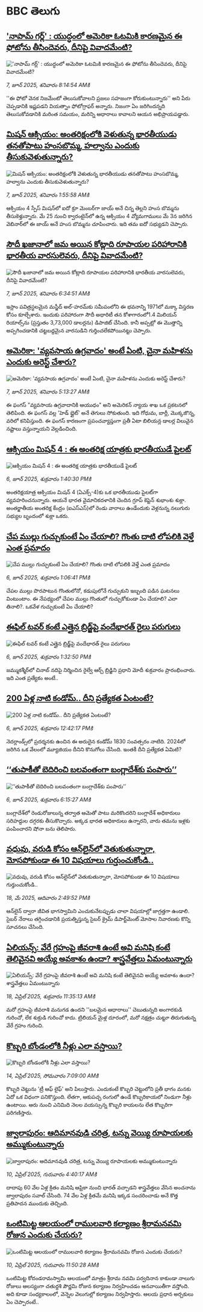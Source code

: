 # BBC తెలుగు## ['నాపామ్ గర్ల్' : యుద్ధంలో అమెరికా ఓటమికి కారణమైన ఈ ఫోటోను తీసిందెవరు, దీనిపై వివాదమేంటి? ](https://www.bbc.com/telugu/articles/c5y5zx47p55o?at_campaign=githubrss)!['నాపామ్ గర్ల్' : యుద్ధంలో అమెరికా ఓటమికి కారణమైన ఈ ఫోటోను తీసిందెవరు, దీనిపై వివాదమేంటి? ](https://ichef.bbci.co.uk/ace/standard/240/cpsprodpb/cdd5/live/94e85700-4373-11f0-861b-83bcc75b624f.jpg)_7, జూన్ 2025, శనివారం 8:14:54 AMకి_''ఈ ఫోటో వెనక నిజమేంటో తెలుసుకోవాలని ప్రజలు సహజంగా కోరుకుంటున్నారు'' అని పేరు చెప్పడానికి ఇష్టపడని వియత్నాం ఫోటోగ్రాఫర్ అన్నారు. నిజంగా ఏం జరిగిందన్నది తెలుసుకోవడానికి  మరింత సమయం, మరిన్ని ఆధారాలు కావాలని ఆయన అభిప్రాయపడ్డారు.## [మిషన్ ఆక్సియం: అంతరిక్షంలోకి వెళుతున్న భారతీయుడు తనతోపాటు  హంసబొమ్మ, హల్వాను ఎందుకు తీసుకువెళుతున్నారు?](https://www.bbc.com/telugu/articles/c201ygrrk7ko?at_campaign=githubrss)![మిషన్ ఆక్సియం: అంతరిక్షంలోకి వెళుతున్న భారతీయుడు తనతోపాటు  హంసబొమ్మ, హల్వాను ఎందుకు తీసుకువెళుతున్నారు?](https://ichef.bbci.co.uk/ace/standard/240/cpsprodpb/4443/live/6f0e6ba0-42e7-11f0-835b-310c7b938e84.jpg)_7, జూన్ 2025, శనివారం 1:55:58 AMకి_ఆక్సియం 4 స్పేస్ మిషన్‌లో ఐదో క్రూ మెంబర్‌గా జాయ్ అనే చిన్న తెల్లని హంస బొమ్మను తీసుకెళ్తున్నారు.  మే 25 నుంచి క్వారంటైన్‌లో ఉన్న ఆక్సియం 4 వ్యోమగాములు మే 3న జరిగిన వెబినార్‌లో ఈ జాయ్ అనే హంస బొమ్మను చూపించారు. ఇది తమ ఐదో సభ్యుడని చెప్పారు.## [సౌదీ ఖజానాలో జమ అయిన కోట్లాది రూపాయల పరిహారానికి  భారతీయ వారసులెవరు, దీనిపై వివాదమేంటి? ](https://www.bbc.com/telugu/articles/c99123354dno?at_campaign=githubrss)![సౌదీ ఖజానాలో జమ అయిన కోట్లాది రూపాయల పరిహారానికి  భారతీయ వారసులెవరు, దీనిపై వివాదమేంటి? ](https://ichef.bbci.co.uk/ace/standard/240/cpsprodpb/f1db/live/0dce0140-434e-11f0-b6e6-4ddb91039da1.jpg)_7, జూన్ 2025, శనివారం 6:34:51 AMకి_ఇస్లాం పవిత్రస్థలమైన మస్జీద్ అల్-హరమ్‌కు సమీపంలోని ఈ భవనాన్ని 1971లో మక్కా విస్తరణ కోసం కూల్చేశారు. ఇందుకు  పరిహారంగా సౌదీ అథారిటీ తన కోశాగారంలో1.4 మిలియన్ రియాల్స్‌ను (ప్రస్తుతం 3,73,000 డాలర్లను) డిపాజిట్ చేసింది.  కానీ అప్పట్లో ఈ మొత్తాన్ని అప్పగించడానికి  చట్టబద్దమైన వారసుడిని గుర్తించలేకపోయినట్టు చెప్పారు.## [అమెరికా: 'వ్యవసాయ ఉగ్రవాదం' అంటే ఏంటి, చైనా మహిళను  ఎందుకు అరెస్ట్ చేశారు?](https://www.bbc.com/telugu/articles/c201yggjmzeo?at_campaign=githubrss)![అమెరికా: 'వ్యవసాయ ఉగ్రవాదం' అంటే ఏంటి, చైనా మహిళను  ఎందుకు అరెస్ట్ చేశారు?](https://ichef.bbci.co.uk/ace/standard/240/cpsprodpb/c9ce/live/14586410-42e0-11f0-835b-310c7b938e84.jpg)_7, జూన్ 2025, శనివారం 5:13:27 AMకి_ఈ ఫంగస్ "వ్యవసాయ ఉగ్రవాదానికి ఆయుధం" అని అమెరికన్ న్యాయ శాఖ ఒక ప్రకటనలో తెలిపింది. ఈ ఫంగస్ వల్ల 'హెడ్ బ్లైట్' అనే తెగులు సోకుతుంది. ఇది గోధుమ, బార్లీ, మొక్కజొన్న, వరిలో కనిపిస్తుంది. ఈ ఫంగస్ కారణంగా ప్రపంచవ్యాప్తంగా ప్రతీ ఏటా బిలియన్ల డాలర్ల విలువైన నష్టాలు వస్తున్నాయని  వెల్లడించింది.## [ఆక్సియం మిషన్ 4 : ఈ అంతరిక్ష యాత్రకు భారతీయుడే పైలట్](https://www.bbc.com/telugu/articles/cm23pnr9yyko?at_campaign=githubrss)![ఆక్సియం మిషన్ 4 : ఈ అంతరిక్ష యాత్రకు భారతీయుడే పైలట్](https://ichef.bbci.co.uk/ace/standard/240/cpsprodpb/41c0/live/1b4508a0-4155-11f0-835b-310c7b938e84.jpg)_6, జూన్ 2025, శుక్రవారం 1:40:30 PMకి_అంతరిక్షయాత్ర ఆక్సియం మిషన్ 4 (ఏఎక్స్-4)కు ఒక భారతీయుడు పైలట్‌గా వ్యవహరించనున్నారు. ఆయనే భారత వైమానికదళానికి చెందిన గ్రూప్ కెప్టెన్ శుభాంశు శుక్లా. అంతర్జాతీయ అంతరిక్ష కేంద్రం (ఐఎస్ఎస్‌)లో రెండు వారాలు ఉండేందుకు వెళ్లనున్న నలుగురు సభ్యుల బృందంలో శుక్లా ఒకరు.## [చేప ముల్లు గుచ్చుకుంటే ఏం చేయాలి? గొంతు దాటి లోపలికి వెళ్తే ఎంత ప్రమాదం](https://www.bbc.com/telugu/articles/cj93gj4nj3xo?at_campaign=githubrss)![చేప ముల్లు గుచ్చుకుంటే ఏం చేయాలి? గొంతు దాటి లోపలికి వెళ్తే ఎంత ప్రమాదం](https://ichef.bbci.co.uk/ace/standard/240/cpsprodpb/7c20/live/aee819d0-42d1-11f0-9785-fd5f7e0ef50e.jpg)_6, జూన్ 2025, శుక్రవారం 1:06:41 PMకి_చేపల ముల్లు పొరపాటున గొంతులోనో, కడుపులోనే గుచ్చుకుని ఇబ్బంది పడిన ఘటనలు వింటుంటాం. ఈ నేపథ్యంలో చేపల ముల్లు గొంతులో గుచ్చుకోకుండా ఏం చేయాలి? ఎలా తినాలి?. ఒకవేళ గుచ్చుకుంటే ఏం చేయాలి?## [ఈఫిల్ టవర్‌ కంటే ఎత్తైన బ్రిడ్జ్‌పై వందేభారత్ రైలు పరుగులు](https://www.bbc.com/telugu/articles/cy5ev32l1z3o?at_campaign=githubrss)![ఈఫిల్ టవర్‌ కంటే ఎత్తైన బ్రిడ్జ్‌పై వందేభారత్ రైలు పరుగులు](https://ichef.bbci.co.uk/ace/standard/240/cpsprodpb/0947/live/d14514e0-42d8-11f0-835b-310c7b938e84.jpg)_6, జూన్ 2025, శుక్రవారం 1:32:50 PMకి_జమ్ముకశ్మీర్‌లో చినాబ్ నదిపై నిర్మించిన రైల్వే ఆర్చ్ బ్రిడ్జిని ప్రధాని మోదీ శుక్రవారం ప్రారంభించారు. ఇది ఎంత ప్రత్యేకం అంటే..## [200 ఏళ్ల నాటి కండోమ్.. దీని ప్రత్యేకత ఏంటంటే?](https://www.bbc.com/telugu/articles/clyge2m4k4zo?at_campaign=githubrss)![200 ఏళ్ల నాటి కండోమ్.. దీని ప్రత్యేకత ఏంటంటే?](https://ichef.bbci.co.uk/ace/standard/240/cpsprodpb/f61b/live/e0729560-42cd-11f0-b6e6-4ddb91039da1.jpg)_6, జూన్ 2025, శుక్రవారం 12:42:17 PMకి_నెదర్లాండ్స్‌లో ప్రదర్శనకు ఉంచిన ఈ అరుదైన కండోమ్ 1830 సంవత్సరం నాటిది. 2024లో జరిగిన ఒక వేలంలో మ్యూజియం దీనిని కొనుగోలు చేసింది. ఇంతకీ దీని ప్రత్యేకత ఏమిటి?## [‘‘తుపాకీతో బెదిరించి బలవంతంగా బంగ్లాదేశ్‌కు పంపారు’’](https://www.bbc.com/telugu/articles/c2012e5xr41o?at_campaign=githubrss)![‘‘తుపాకీతో బెదిరించి బలవంతంగా బంగ్లాదేశ్‌కు పంపారు’’](https://ichef.bbci.co.uk/ace/standard/240/cpsprodpb/354e/live/f30f7850-41ec-11f0-835b-310c7b938e84.jpg)_6, జూన్ 2025, శుక్రవారం 6:15:27 AMకి_బంగ్లాదేశ్‌లో రెండురోజులున్న తర్వాత ఆమెతో పాటు మరికొందరిని బంగ్లాదేశ్ అధికారులు సరిహద్దుల దగ్గరకు తీసుకొచ్చారు. అక్కడ భారత అధికారులు ఉన్నారని, వారు తమను ఇళ్లకు పంపించారని షోనా బను తెలిపారు.## [వధువు, వరుడి కోసం ఆన్‌లైన్‌లో వెతుకుతున్నారా, మోసపోకుండా ఈ 10 విషయాలు గుర్తుంచుకోండి..](https://www.bbc.com/telugu/articles/c5yrny82136o?at_campaign=githubrss)![వధువు, వరుడి కోసం ఆన్‌లైన్‌లో వెతుకుతున్నారా, మోసపోకుండా ఈ 10 విషయాలు గుర్తుంచుకోండి..](https://ichef.bbci.co.uk/ace/standard/240/cpsprodpb/74cc/live/3f04f8a0-28fe-11f0-8c66-ebf25fc2cfef.jpg)_18, మే 2025, ఆదివారం 2:49:52 PMకి_ఆన్‌లైన్ ద్వారా జీవిత భాగస్వామిని ఎంచుకునేటప్పుడు చాలా విషయాల్లో జాగ్రత్తగా ఉండాలి. సైబర్ నేరాలు తగ్గించడానికి ప్రయత్నిస్తున్న సైబర్ క్రైమ్ డిపార్ట్‌మెంట్ మోసాల నివారణకు కొన్ని సూచనలు చేసింది.## [ఏలియన్స్: వేరే గ్రహంపై జీవరాశి ఉంటే అవి మనిషి కంటే తెలివైనవి అయ్యే అవకాశం ఉందా? శాస్త్రవేత్తలు ఏమంటున్నారు](https://www.bbc.com/telugu/articles/cn7xelz1r85o?at_campaign=githubrss)![ఏలియన్స్: వేరే గ్రహంపై జీవరాశి ఉంటే అవి మనిషి కంటే తెలివైనవి అయ్యే అవకాశం ఉందా? శాస్త్రవేత్తలు ఏమంటున్నారు](https://ichef.bbci.co.uk/ace/standard/240/cpsprodpb/b07b/live/a29a56f0-1b9b-11f0-a455-cf1d5f751d2f.png)_18, ఏప్రిల్ 2025, శుక్రవారం 11:35:13 AMకి_మరో గ్రహంపై జీవరాశి మనుగడ ఉందని ''బలమైన ఆధారాలు'' చెబుతున్నది అంగారకుడి గురించో, లేక శుక్రుడి గురించో కాదు. ట్రిలియన్ మైళ్ల దూరంలో, మరో నక్షత్రం చుట్టూ తిరుగుతున్న వేరే గ్రహం గురించి.## [కొబ్బరి బోండంలోకి నీళ్లు ఎలా వస్తాయి?](https://www.bbc.com/telugu/articles/czjn4mzxxy8o?at_campaign=githubrss)![కొబ్బరి బోండంలోకి నీళ్లు ఎలా వస్తాయి?](https://ichef.bbci.co.uk/ace/standard/240/cpsprodpb/46c5/live/684a55e0-18fd-11f0-8b11-7756b7b808cc.jpg)_14, ఏప్రిల్ 2025, సోమవారం 7:09:00 AMకి_కొబ్బరి చెట్టును 'ట్రీ ఆఫ్ లైఫ్' అని పిలుస్తారు. ఎందుకంటే కొబ్బరి చెట్టులోని ప్రతీ భాగం మనకు ఏదో ఒక విధంగా పనికొస్తుంది. లేతగా, ఆకుపచ్చ రంగులో ఉండే కొబ్బరికాయలో నిండుగా నీళ్లు ఉంటాయి. ఆరు నుంచి ఎనిమిది నెలల వయస్సున్న కొబ్బరి కాయలను లేత కొబ్బరిగా పరిగణిస్తారు.## [జ్వాలాపురం: ఆదిమానవుడి చరిత్ర, టన్ను వెయ్యి రూపాయలకు అమ్ముకుంటున్నారు ](https://www.bbc.com/telugu/articles/creqqnwdd5qo?at_campaign=githubrss)![జ్వాలాపురం: ఆదిమానవుడి చరిత్ర, టన్ను వెయ్యి రూపాయలకు అమ్ముకుంటున్నారు ](https://ichef.bbci.co.uk/ace/standard/240/cpsprodpb/765e/live/b472e2d0-15b4-11f0-842b-a7355694993d.jpg)_10, ఏప్రిల్ 2025, గురువారం 4:40:17 AMకి_దాదాపు 60 వేల ఏళ్ల క్రితం మనిషి ఆఫ్రికా నుంచి భారత్ వచ్చాడని శాస్త్రవేత్తలు వేసిన అంచనాను జ్వాలాపురం సవాల్ చేసింది. 74 వేల ఏళ్ల క్రితమే మనిషి ఇక్కడ సంచరించాడు అనే కొత్త ప్రతిపాదన ముందుకు తెచ్చింది.## [ఒంటిమిట్ట ఆలయంలో రాములవారి కల్యాణం శ్రీరామనవమి రోజున ఎందుకు చేయరు?](https://www.bbc.com/telugu/articles/ce822j5e465o?at_campaign=githubrss)![ఒంటిమిట్ట ఆలయంలో రాములవారి కల్యాణం శ్రీరామనవమి రోజున ఎందుకు చేయరు?](https://ichef.bbci.co.uk/ace/standard/240/cpsprodpb/fed5/live/25534d40-1601-11f0-b58a-6113af226972.jpg)_10, ఏప్రిల్ 2025, గురువారం 11:50:28 AMకి_ఒంటిమిట్ట కోదండరామస్వామి ఆలయంలో మాత్రం శ్రీరామ నవమి పర్వదినాన కాకుండా నాలుగు రోజులు ఆలస్యంగా చతుర్దశి పౌర్ణమి రోజున కల్యాణం నిర్వహించడం ఆనవాయితీగా వస్తోంది. అది కూడా సంధ్యకాలంలో, వెన్నెల వెలుగుల్లో కల్యాణం నిర్వహిస్తారు. ఆలయ ప్రధాన అర్చకులు ఏం చెప్పారంటే..